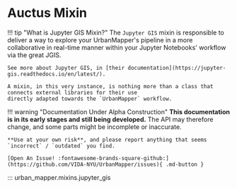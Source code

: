 # Auctus Mixin

!!! tip "What is Jupyter GIS Mixin?"
    The `Jupyter GIS` mixin is responsible to deliver a way to explore your UrbanMapper's pipeline in a more
    collaborative in real-time manner within your Jupyter Notebooks' workflow via the great JGIS.

    See more about Jupyter GIS, in [their documentation](https://jupyter-gis.readthedocs.io/en/latest/).

    A mixin, in this very instance, is nothing more than a class that connects external libraries for their use
    directly adapted towards the `UrbanMapper` workflow.

!!! warning "Documentation Under Alpha Construction"
    **This documentation is in its early stages and still being developed.** The API may therefore change, 
    and some parts might be incomplete or inaccurate.  

    **Use at your own risk**, and please report anything that seems `incorrect` / `outdated` you find.

    [Open An Issue! :fontawesome-brands-square-github:](https://github.com/VIDA-NYU/UrbanMapper/issues){ .md-button }

::: urban_mapper.mixins.jupyter_gis

